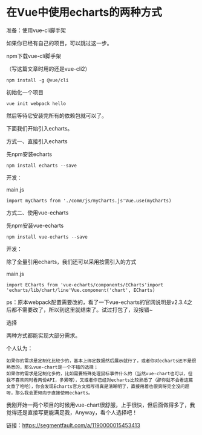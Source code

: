 # 在Vue中使用echarts的两种方式 #

准备：使用vue-cli脚手架

如果你已经有自己的项目，可以跳过这一步。

npm下载vue-cli脚手架

（写这篇文章时用的还是vue-cli2）

`npm install -g @vue/cli`

初始化一个项目

`vue init webpack hello`

然后等待它安装完所有的依赖包就可以了。

下面我们开始引入echarts。
 
方式一、直接引入echarts

先npm安装echarts

`npm install echarts --save`

开发：

main.js

`import myCharts from './comm/js/myCharts.js'Vue.use(myCharts)`

方式二、使用vue-echarts

先npm安装vue-echarts

`npm install vue-echarts --save`

开发：

除了全量引用echarts，我们还可以采用按需引入的方式

main.js

`import ECharts from 'vue-echarts/components/ECharts'import 'echarts/lib/chart/line'Vue.component('chart', ECharts)`

ps：原本webpack配置需要改的，看了一下vue-echarts的官网说明是v2.3.4之后都不需要改了，所以到这里就结束了。试过打包了，没报错~

选择

两种方式都能实现大部分需求。

个人认为：

    如果你的需求是定制化比较少的，基本上绑定数据然后展示就行了，或者你对echarts还不是很熟悉的，那么vue-chart是一个不错的选择；
    如果你的需求是定制化多的，比如需要特殊处理鼠标事件什么的（当然vue-chart也可以，但我不喜欢同时看两份API，多累呀），又或者你已经对echarts比较熟悉了（那你就不会看这篇文章了哈哈），你会发现Echarts官方文档写得真是清晰明了，直接用着也很爽呀完全没问题呀，那么我会更倾向于直接使用echarts。

我刚开始一两个项目的时候用vue-chart很舒服，上手很快，但后面做得多了，我觉得还是直接写更能满足我，Anyway，看个人选择吧！

链接：https://segmentfault.com/a/1190000015453413
